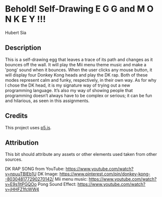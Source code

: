 # Behold! Self-Drawing E G G and M O N K E Y !!!

Hubert Sia

[View this project online]: https://hubertsia.github.io/cart253/topics/assignments/art-jam/

## Description

This is a self-drawing egg that leaves a trace of its path and changes as it bounces off the wall. It will play the Mii menu theme music and make a 'pong' sound when it bounces. When the user clicks any mouse button, it will display four Donkey Kong heads and play the DK rap. Both of these modes represent calm and funky, respectively, in their own way. As for why I chose the DK head, it is my signature way of trying out a new programming language. It’s also my way of showing people that programming doesn’t always have to be complex or serious; it can be fun and hilarious, as seen in this assignments.

## Credits
This project uses [p5.js](https://p5js.org).

## Attribution

This bit should attribute any assets or other elements used taken from other sources.

DK RAP SONG from YouTube: https://www.youtube.com/watch?v=npuuTBlEb1U
DK Image: https://www.pinterest.com/pin/donkey-kong--803048177290270142/
Mii menu music: https://www.youtube.com/watch?v=E9s1ltPGQOo
Pong Sound Effect: https://www.youtube.com/watch?v=jHHFZ1fcWW4



